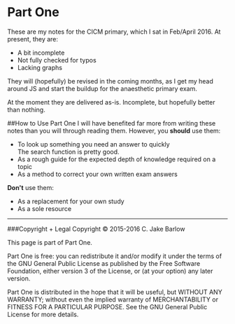 # Part One

These are my notes for the CICM primary, which I sat in Feb/April 2016. At present, they are:
* A bit incomplete
* Not fully checked for typos
* Lacking graphs

They will (hopefully) be revised in the coming months, as I get my head around JS and start the buildup for the anaesthetic primary exam.

At the moment they are delivered as-is. Incomplete, but hopefully better than nothing.

##How to Use Part One
I will have benefited far more from writing these notes than you will through reading them. However, you **should** use them:
* To look up something you need an answer to quickly  
The search function is pretty good.
* As a rough guide for the expected depth of knowledge required on a topic
* As a method to correct your own written exam answers

**Don't** use them:
* As a replacement for your own study
* As a sole resource




---
###Copyright + Legal
Copyright © 2015-2016 C. Jake Barlow

This page is part of Part One.

Part One is free: you can redistribute it and/or modify it under the terms of the GNU General Public License as published by the Free Software Foundation, either version 3 of the License, or (at your option) any later version.

Part One is distributed in the hope that it will be useful, but WITHOUT ANY WARRANTY; without even the implied warranty of MERCHANTABILITY or FITNESS FOR A PARTICULAR PURPOSE.  See the GNU General Public License for more details.
